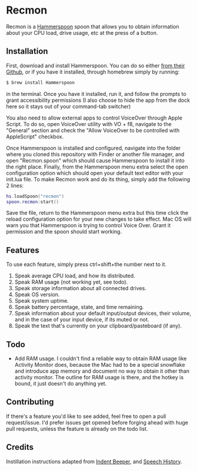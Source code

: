 # Recmon

Recmon is a [Hammerspoon](http://hammerspoon.org) spoon that allows you to obtain information about your CPU load, drive usage, etc at the press of a button.

## Installation

First, download and install Hammerspoon. You can do so either [from their Github](https://github.com/Hammerspoon/hammerspoon/releases/latest), or if you have it installed, through homebrew simply by running:

```bash
$ brew install Hammerspoon
```

in the terminal. Once you have it installed, run it, and follow the prompts to grant accessibility permissions (I also choose to hide the app from the dock here so it stays out of your command-tab switcher)

You also need to allow external apps to control VoiceOver through Apple Script. To do so, open VoiceOver utility with VO + f8, navigate to the "General" section and check the "Allow VoiceOver to be controlled with AppleScript" checkbox.

Once Hammerspoon is installed and configured, navigate into the folder where you cloned this repository with Finder or another file manager, and open "Recmon.spoon" which should cause Hammerspoon to install it into the right place. Finally, from the Hammerspoon menu extra select the open configuration option which should open your default text editor with your init.lua file. To make Recmon work and do its thing, simply add the following 2 lines:

```lua
hs.loadSpoon("recmon")
spoon.recmon:start()
```

Save the file, return to the Hammerspoon menu extra but this time click the reload configuration option for your new changes to take effect. Mac OS will warn you that Hammerspoon is trying to control Voice Over. Grant it permission and the spoon should start working.

## Features

To use each feature, simply press ctrl+shift+the number next to it.

1. Speak average CPU load, and how its distributed.
2. Speak RAM usage (not working yet, see todo).
3. Speak storage information about all connected drives.
4. Speak OS version.
5. Speak system uptime.
6. Speak battery percentage, state, and time remaining.
7. Speak information about your default input/output devices, their volume, and in the case of your input device, if its muted or not.
8. Speak the text that's currently on your clipboard/pasteboard (if any).

## Todo

* Add RAM usage. I couldn't find a reliable way to obtain RAM usage like Activity Monitor does, because the Mac had to be a special snowflake and introduce app memory and document no way to obtain it other than activity monitor. The outline for RAM usage is there, and the hotkey is bound, it just doesn't do anything yet.

## Contributing

If there's a feature you'd like to see added, feel free to open a pull request/issue. I'd prefer issues get opened before forging ahead with huge pull requests, unless the feature is already on the todo list.

## Credits

Instillation instructions adapted from [Indent Beeper](https://github.com/pitermach/IndentBeeper), and [Speech History](http://github.com/mikolysz/speech-history).

